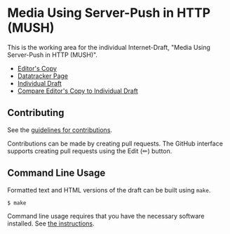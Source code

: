 # Media Using Server-Push in HTTP (MUSH)

This is the working area for the individual Internet-Draft, "Media Using Server-Push in HTTP (MUSH)".

* [Editor's Copy](https://afrind.github.io/draft-frindell-moq-mush/#go.draft-frindell-moq-mush.html)
* [Datatracker Page](https://datatracker.ietf.org/doc/draft-frindell-moq-mush)
* [Individual Draft](https://datatracker.ietf.org/doc/html/draft-frindell-moq-mush)
* [Compare Editor's Copy to Individual Draft](https://afrind.github.io/draft-frindell-moq-mush/#go.draft-frindell-moq-mush.diff)


## Contributing

See the
[guidelines for contributions](https://github.com/afrind/draft-frindell-moq-mush/blob/main/CONTRIBUTING.md).

Contributions can be made by creating pull requests.
The GitHub interface supports creating pull requests using the Edit (✏) button.


## Command Line Usage

Formatted text and HTML versions of the draft can be built using `make`.

```sh
$ make
```

Command line usage requires that you have the necessary software installed.  See
[the instructions](https://github.com/martinthomson/i-d-template/blob/main/doc/SETUP.md).

